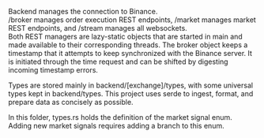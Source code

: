Backend manages the connection to Binance.  
/broker manages order execution REST endpoints, /market manages market REST endpoints, and /stream manages all websockets.  
Both REST managers are lazy-static objects that are started in main and made available to their corresponding threads. The broker object keeps a timestamp that it attempts to keep synchronized with the Binance server. It is initiated through the time request and can be shifted by digesting incoming timestamp errors.

Types are stored mainly in backend/[exchange]/types, with some universal types kept in backend/types. This project uses serde to ingest, format, and prepare data as concisely as possible.

In this folder, types.rs holds the definition of the market signal enum. Adding new market signals requires adding a branch to this enum.
